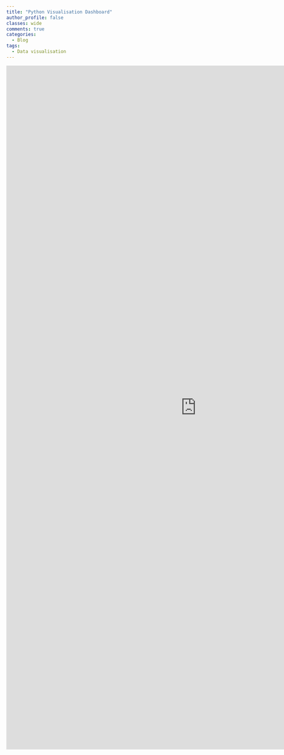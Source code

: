 ```yaml
---
title: "Python Visualisation Dashboard"
author_profile: false 
classes: wide
comments: true
categories:
  - Blog
tags:
  - Data visualisation
---
```


<iframe src="https://ifoa-dataviz-python.herokuapp.com/" height=1800 width=1000 frameBorder="0"></iframe>
